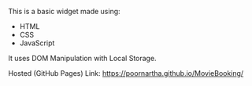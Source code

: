 This is a basic widget made using:
<ul>
    <li> HTML </li>
    <li> CSS </li>
    <li> JavaScript </li>
</ul>

It uses DOM Manipulation with Local Storage.

Hosted (GitHub Pages) Link:
https://poornartha.github.io/MovieBooking/
